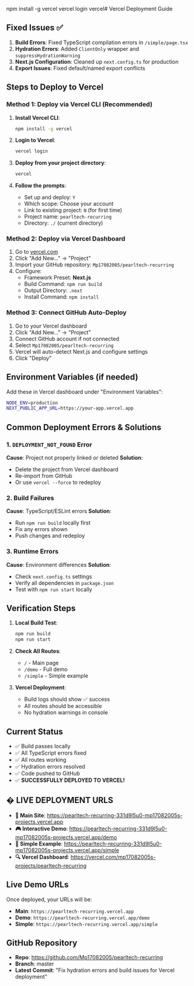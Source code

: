 npm install -g vercel
vercel login
vercel# Vercel Deployment Guide

## Fixed Issues ✅

1. **Build Errors**: Fixed TypeScript compilation errors in `/simple/page.tsx`
2. **Hydration Errors**: Added `ClientOnly` wrapper and `suppressHydrationWarning`
3. **Next.js Configuration**: Cleaned up `next.config.ts` for production
4. **Export Issues**: Fixed default/named export conflicts

## Steps to Deploy to Vercel

### Method 1: Deploy via Vercel CLI (Recommended)

1. **Install Vercel CLI**:
   ```bash
   npm install -g vercel
   ```

2. **Login to Vercel**:
   ```bash
   vercel login
   ```

3. **Deploy from your project directory**:
   ```bash
   vercel
   ```

4. **Follow the prompts**:
   - Set up and deploy: `Y`
   - Which scope: Choose your account
   - Link to existing project: `N` (for first time)
   - Project name: `pearltech-recurring`
   - Directory: `./` (current directory)

### Method 2: Deploy via Vercel Dashboard

1. Go to [vercel.com](https://vercel.com)
2. Click "Add New..." → "Project"
3. Import your GitHub repository: `Mp17082005/pearltech-recurring`
4. Configure:
   - Framework Preset: **Next.js**
   - Build Command: `npm run build`
   - Output Directory: `.next`
   - Install Command: `npm install`

### Method 3: Connect GitHub Auto-Deploy

1. Go to your Vercel dashboard
2. Click "Add New..." → "Project"
3. Connect GitHub account if not connected
4. Select `Mp17082005/pearltech-recurring`
5. Vercel will auto-detect Next.js and configure settings
6. Click "Deploy"

## Environment Variables (if needed)

Add these in Vercel dashboard under "Environment Variables":

```bash
NODE_ENV=production
NEXT_PUBLIC_APP_URL=https://your-app.vercel.app
```

## Common Deployment Errors & Solutions

### 1. `DEPLOYMENT_NOT_FOUND` Error
**Cause**: Project not properly linked or deleted
**Solution**: 
- Delete the project from Vercel dashboard
- Re-import from GitHub
- Or use `vercel --force` to redeploy

### 2. Build Failures
**Cause**: TypeScript/ESLint errors
**Solution**: 
- Run `npm run build` locally first
- Fix any errors shown
- Push changes and redeploy

### 3. Runtime Errors
**Cause**: Environment differences
**Solution**:
- Check `next.config.ts` settings
- Verify all dependencies in `package.json`
- Test with `npm run start` locally

## Verification Steps

1. **Local Build Test**:
   ```bash
   npm run build
   npm run start
   ```

2. **Check All Routes**:
   - `/` - Main page
   - `/demo` - Full demo
   - `/simple` - Simple example

3. **Vercel Deployment**:
   - Build logs should show ✅ success
   - All routes should be accessible
   - No hydration warnings in console

## Current Status

- ✅ Build passes locally
- ✅ All TypeScript errors fixed  
- ✅ All routes working
- ✅ Hydration errors resolved
- ✅ Code pushed to GitHub
- ✅ **SUCCESSFULLY DEPLOYED TO VERCEL!**

## � **LIVE DEPLOYMENT URLS**

- **🌟 Main Site**: https://pearltech-recurring-331d9l5u0-mp17082005s-projects.vercel.app
- **🎮 Interactive Demo**: https://pearltech-recurring-331d9l5u0-mp17082005s-projects.vercel.app/demo  
- **📝 Simple Example**: https://pearltech-recurring-331d9l5u0-mp17082005s-projects.vercel.app/simple
- **🔍 Vercel Dashboard**: https://vercel.com/mp17082005s-projects/pearltech-recurring

## Live Demo URLs

Once deployed, your URLs will be:
- **Main**: `https://pearltech-recurring.vercel.app`
- **Demo**: `https://pearltech-recurring.vercel.app/demo`  
- **Simple**: `https://pearltech-recurring.vercel.app/simple`

## GitHub Repository

- **Repo**: https://github.com/Mp17082005/pearltech-recurring
- **Branch**: master
- **Latest Commit**: "Fix hydration errors and build issues for Vercel deployment"
